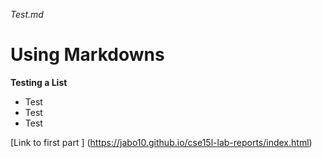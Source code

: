 *Test.md*	
# Using Markdowns 
**Testing a List**	
* Test
* Test
* Test


[Link to first part ] (https://jabo10.github.io/cse15l-lab-reports/index.html)
